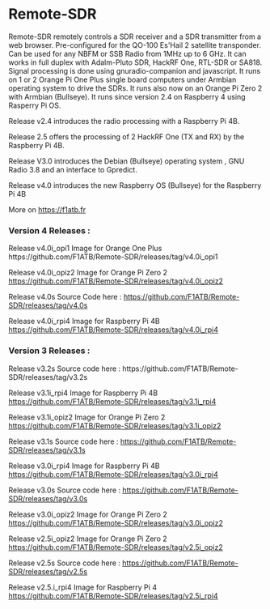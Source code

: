 # Remote-SDR
Remote-SDR remotely controls a SDR receiver and a SDR transmitter from a web browser. Pre-configured for the QO-100 Es'Hail 2 satellite transponder. Can be used for any NBFM or SSB Radio from 1MHz up to 6 GHz. It can works in full duplex with Adalm-Pluto SDR, HackRF One, RTL-SDR or SA818.
Signal processing is done using gnuradio-companion and javascript. It runs on 1 or 2 Orange Pi One Plus single board computers under Armbian operating system to drive the SDRs. It runs also now on an Orange Pi Zero 2 with Armbian (Bullseye). It runs since version 2.4 on Raspberry 4 using Rasperry Pi OS.

Release v2.4 introduces the radio processing with a Raspberry Pi 4B.

Release 2.5 offers the processing of 2 HackRF One (TX and RX) by the Raspberry Pi 4B.

Release V3.0 introduces the Debian (Bullseye) operating system , GNU Radio 3.8 and an interface to Gpredict.

Release v4.0 introduces the new Raspberry OS (Bullseye) for the Raspberry Pi 4B

More on https://f1atb.fr

<h3>Version 4 Releases :</h3>
Release v4.0i_opi1 Image for Orange One Plus
https://github.com/F1ATB/Remote-SDR/releases/tag/v4.0i_opi1

Release v4.0i_opiz2 Image for Orange Pi Zero 2
https://github.com/F1ATB/Remote-SDR/releases/tag/v4.0i_opiz2

Release v4.0s Source Code here :
https://github.com/F1ATB/Remote-SDR/releases/tag/v4.0s

Release v4.0i_rpi4 Image for Raspberry Pi 4B
https://github.com/F1ATB/Remote-SDR/releases/tag/v4.0i_rpi4

<h3>Version 3 Releases :</h3>
Release v3.2s Source code here :
https://github.com/F1ATB/Remote-SDR/releases/tag/v3.2s

Release v3.1i_rpi4 Image for Raspberry Pi 4B
https://github.com/F1ATB/Remote-SDR/releases/tag/v3.1i_rpi4

Release v3.1i_opiz2  Image for Orange Pi Zero 2
https://github.com/F1ATB/Remote-SDR/releases/tag/v3.1i_opiz2

Release v3.1s Source code here :
https://github.com/F1ATB/Remote-SDR/releases/tag/v3.1s

Release v3.0i_rpi4 Image for Raspberry Pi 4B
https://github.com/F1ATB/Remote-SDR/releases/tag/v3.0i_rpi4

Release v3.0s Source code here :
https://github.com/F1ATB/Remote-SDR/releases/tag/v3.0s

Release v3.0i_opiz2 Image for Orange Pi Zero 2
https://github.com/F1ATB/Remote-SDR/releases/tag/v3.0i_opiz2

Release v2.5i_opiz2 Image for Orange Pi Zero 2
https://github.com/F1ATB/Remote-SDR/releases/tag/v2.5i_opiz2

Release v2.5s Source code here :
https://github.com/F1ATB/Remote-SDR/releases/tag/v2.5s

Release v2.5.i_rpi4 Image for Raspberry Pi 4
https://github.com/F1ATB/Remote-SDR/releases/tag/v2.5i_rpi4




